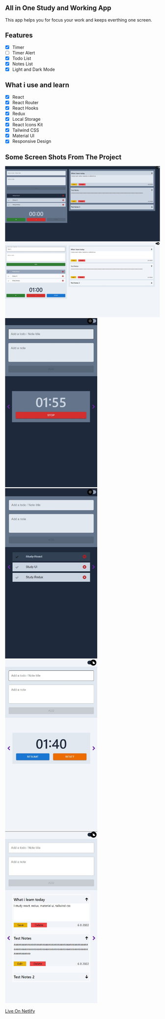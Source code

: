 ## All in One Study and Working App

This app helps you for focus your work and keeps everthing one screen.

## Features

- [x] Timer
- [ ] Timer Alert
- [x] Todo List
- [x] Notes List
- [x] Light and Dark Mode

## What i use and learn

- [x] React
- [x] React Router
- [x] React Hooks
- [x] Redux
- [x] Local Storage
- [x] React Icons Kit
- [x] Tailwind CSS
- [x] Material UI
- [x] Responsive Design

## Some Screen Shots From The Project

<img src="./src/images/desktop-dark.jpg" width="600">
<img src="./src/images/desktop-light.jpg" width="600">
<img src="./src/images/mobile-dark-1.jpg" width="300">
<img src="./src/images/mobile-dark-2.jpg" width="300">
<img src="./src/images/mobile-light-1.jpg" width="300">
<img src="./src/images/mobile-light-2.jpg" width="300">

<a href="https://ogulcan-all-in-one.netlify.app/"> Live On Netlify </a>
